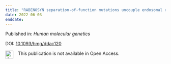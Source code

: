```yaml
---
title: "RABENOSYN separation-of-function mutations uncouple endosomal recycling from lysosomal degradation[comma] causing a distinct Mendelian Disorder."
date: 2022-06-03
enddate:
---
```


Published in: *Human molecular genetics*

DOI: [10.1093/hmg/ddac120](https://doi.org/10.1093/hmg/ddac120)

<img src=https://upload.wikimedia.org/wikipedia/commons/thumb/0/0e/Closed_Access_logo_transparent.svg/1200px-Closed_Access_logo_transparent.svg.png alt="drawing" width="25" align="left"/> &nbsp;&nbsp;&nbsp;This publication is not available in Open Access.


